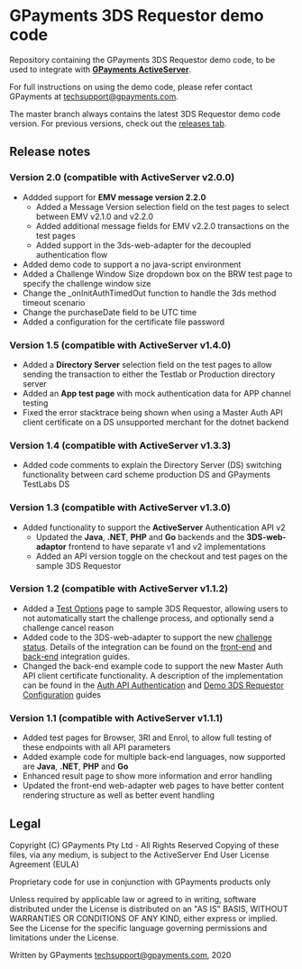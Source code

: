 # GPayments 3DS Requestor demo code

Repository containing the GPayments 3DS Requestor demo code, to be used to integrate with [**GPayments ActiveServer**](https://www.gpayments.com/solutions/3ds-server-activeserver/).

For full instructions on using the demo code, please refer contact GPayments at techsupport@gpayments.com.

The master branch always contains the latest 3DS Requestor demo code version. For previous versions, check out the [releases tab](https://github.com/gpayments/gp-3ds-requestor-demo/releases). 

## Release notes

### Version 2.0 (compatible with ActiveServer v2.0.0)
* Addded support for **EMV message version 2.2.0**
	* Added a Message Version selection field on the test pages to select between EMV v2.1.0 and v2.2.0
	* Added additional message fields for EMV v2.2.0 transactions on the test pages
	* Added support in the 3ds-web-adapter for the decoupled authentication flow
* Added demo code to support a no java-script environment
* Added a Challenge Window Size dropdown box on the BRW test page to specify the challenge window size
* Change the _onInitAuthTimedOut function to handle the 3ds method timeout scenario
* Change the purchaseDate field to be UTC time
* Added a configuration for the certificate file password

### Version 1.5 (compatible with ActiveServer v1.4.0)
* Added a **Directory Server** selection field on the test pages to allow sending the transaction to either the Testlab or Production directory server
* Added an **App test page** with mock authentication data for APP channel testing
* Fixed the error stacktrace being shown when using a Master Auth API client certificate on a DS unsupported merchant for the dotnet backend

### Version 1.4 (compatible with ActiveServer v1.3.3)
* Added code comments to explain the Directory Server (DS) switching functionality between card scheme production DS and GPayments TestLabs DS  

### Version 1.3 (compatible with ActiveServer v1.3.0)
* Added functionality to support the **ActiveServer** Authentication API v2
  * Updated the **Java**, **.NET**, **PHP** and **Go** backends and the **3DS-web-adaptor** frontend to have separate v1 and v2 implementations
  * Added an API version toggle on the checkout and test pages on the sample 3DS Requestor

### Version 1.2 (compatible with ActiveServer v1.1.2)
* Added a [Test Options](http://docs.activeserver.cloud/en/guides/integration/integration-guide/front_end/#continue-challenge-process) page to sample 3DS Requestor, allowing users to not automatically start the challenge process, and optionally send a challenge cancel reason
* Added code to the 3DS-web-adapter to support the new [challenge status](https://docs.activeserver.cloud/en/api/auth/#/ThreeDS%20Authentication/Update%20Challenge%20Status). Details of the integration can be found on the [front-end](http://docs.activeserver.cloud/en/guides/integration/integration-guide/front_end.md#continue-challenge-process) and [back-end](http://docs.activeserver.cloud/en/guides/integration/integration-guide/back_end.md#cancel-challenge-flow) integration guides.
* Changed the back-end example code to support the new Master Auth API client certificate functionality. A description of the implementation can be found in the [Auth API Authentication](http://docs.activeserver.cloud/en/api_document_overview.md#auth-api-authentication) and [Demo 3DS Requestor Configuration](http://docs.activeserver.cloud/en/guides/integration/integration-guide/introduction.md#demo-3ds-requestor-configuration) guides 

### Version 1.1 (compatible with ActiveServer v1.1.1)
* Added test pages for Browser, 3RI and Enrol, to allow full testing of these endpoints with all API parameters
* Added example code for multiple back-end languages, now supported are **Java**, **.NET**, **PHP** and **Go**
* Enhanced result page to show more information and error handling
* Updated the front-end web-adapter web pages to have better content rendering structure as well as better event handling

## Legal

Copyright (C) GPayments Pty Ltd - All Rights Reserved
Copying of these files, via any medium, is subject to the 
ActiveServer End User License Agreement (EULA)
 
Proprietary code for use in conjunction with GPayments products only

Unless required by applicable law or agreed to in writing, software
distributed under the License is distributed on an "AS IS" BASIS,
WITHOUT WARRANTIES OR CONDITIONS OF ANY KIND, either express or implied.
See the License for the specific language governing permissions and
limitations under the License.

Written by GPayments <techsupport@gpayments.com>, 2020
